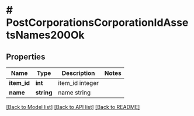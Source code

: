 # # PostCorporationsCorporationIdAssetsNames200Ok

## Properties

Name | Type | Description | Notes
------------ | ------------- | ------------- | -------------
**item_id** | **int** | item_id integer | 
**name** | **string** | name string | 

[[Back to Model list]](../../README.md#documentation-for-models) [[Back to API list]](../../README.md#documentation-for-api-endpoints) [[Back to README]](../../README.md)


